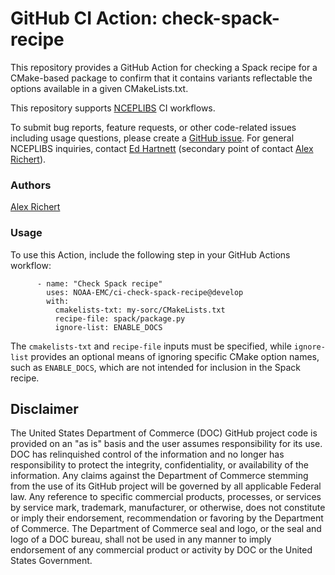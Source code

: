 # GitHub CI Action: check-spack-recipe

This repository provides a GitHub Action for checking a Spack recipe for a 
CMake-based package to confirm that it contains variants reflectable the
options available in a given CMakeLists.txt.

This repository supports [NCEPLIBS](https://github.com/NOAA-EMC/NCEPLIBS) CI
workflows.

To submit bug reports, feature requests, or other code-related issues including
usage questions, please create a [GitHub
issue](https://github.com/NOAA-EMC/ci-check-spack-recipe/issues). For general
NCEPLIBS inquiries, contact [Ed Hartnett](mailto:edward.hartnett@noaa.gov)
(secondary point of contact [Alex Richert](mailto:alexander.richert@noaa.gov)).

### Authors

[Alex Richert](mailto:alexander.richert@noaa.gov)

### Usage

To use this Action, include the following step in your GitHub Actions workflow:
```
      - name: "Check Spack recipe"
        uses: NOAA-EMC/ci-check-spack-recipe@develop
        with:
          cmakelists-txt: my-sorc/CMakeLists.txt
          recipe-file: spack/package.py
          ignore-list: ENABLE_DOCS
```
The `cmakelists-txt` and `recipe-file` inputs must be specified, while
`ignore-list` provides an optional means of ignoring specific CMake option
names, such as `ENABLE_DOCS`, which are not intended for inclusion in the Spack
recipe.

## Disclaimer

The United States Department of Commerce (DOC) GitHub project code is provided
on an "as is" basis and the user assumes responsibility for its use. DOC has
relinquished control of the information and no longer has responsibility to
protect the integrity, confidentiality, or availability of the information. Any
claims against the Department of Commerce stemming from the use of its GitHub
project will be governed by all applicable Federal law. Any reference to
specific commercial products, processes, or services by service mark, trademark,
manufacturer, or otherwise, does not constitute or imply their endorsement,
recommendation or favoring by the Department of Commerce. The Department of
Commerce seal and logo, or the seal and logo of a DOC bureau, shall not be used
in any manner to imply endorsement of any commercial product or activity by DOC
or the United States Government.
